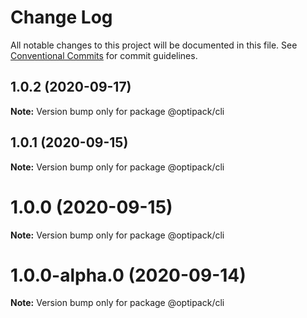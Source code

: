 # Change Log

All notable changes to this project will be documented in this file.
See [Conventional Commits](https://conventionalcommits.org) for commit guidelines.

## 1.0.2 (2020-09-17)

**Note:** Version bump only for package @optipack/cli





## 1.0.1 (2020-09-15)

**Note:** Version bump only for package @optipack/cli





# 1.0.0 (2020-09-15)

**Note:** Version bump only for package @optipack/cli





# 1.0.0-alpha.0 (2020-09-14)

**Note:** Version bump only for package @optipack/cli
